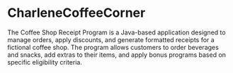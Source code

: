 # CharleneCoffeeCorner
The Coffee Shop Receipt Program is a Java-based application designed to manage orders, apply discounts, and generate formatted receipts for a fictional coffee shop. The program allows customers to order beverages and snacks, add extras to their items, and apply bonus programs based on specific eligibility criteria.
